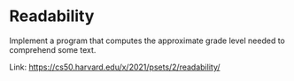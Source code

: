 # Readability

Implement a program that computes the approximate grade level needed to comprehend some text.

Link: https://cs50.harvard.edu/x/2021/psets/2/readability/
